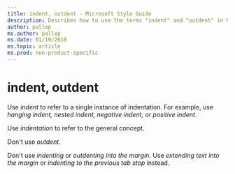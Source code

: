 ```yaml
---
title: indent, outdent - Microsoft Style Guide
description: Describes how to use the terms "indent" and "outdent" in Microsoft content.
author: pallep
ms.author: pallep
ms.date: 01/19/2018
ms.topic: article
ms.prod: non-product-specific
---
```


# indent, outdent

Use *indent* to refer to a single instance of indentation. For example, use *hanging indent, nested indent, negative indent,* or *positive indent*. 

Use *indentation* to refer to the general concept.

Don't use *outdent.*

Don't use *indenting* or *outdenting into the margin*. Use *extending text into the margin* or *indenting to the previous tab stop* instead.
